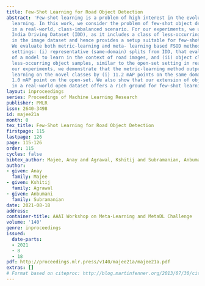 ```yaml
---
title: Few-Shot Learning for Road Object Detection
abstract: 'Few-shot learning is a problem of high interest in the evolution of deep
  learning. In this work, we consider the problem of few-shot object detection (FSOD)
  in a real-world, class-imbalanced scenario. For our experiments, we utilize the
  India Driving Dataset (IDD), as it includes a class of less-occurring road objects
  in the image dataset and hence provides a setup suitable for few-shot learning.
  We evaluate both metric-learning and meta- learning based FSOD methods, in two experimental
  settings: (i) representative (same-domain) splits from IDD, that evaluates the ability
  of a model to learn in the context of road images, and (ii) object classes with
  less-occurring object samples, similar to the open-set setting in real-world. From
  our experiments, we demonstrate that the metric-learning method outperforms meta-
  learning on the novel classes by (i) 11.2 mAP points on the same domain, and (ii)
  1.0 mAP point on the open-set. We also show that our extension of object classes
  in a real-world open dataset offers a rich ground for few-shot learning studies.'
layout: inproceedings
series: Proceedings of Machine Learning Research
publisher: PMLR
issn: 2640-3498
id: majee21a
month: 0
tex_title: Few-Shot Learning for Road Object Detection
firstpage: 115
lastpage: 126
page: 115-126
order: 115
cycles: false
bibtex_author: Majee, Anay and Agrawal, Kshitij and Subramanian, Anbumani
author:
- given: Anay
  family: Majee
- given: Kshitij
  family: Agrawal
- given: Anbumani
  family: Subramanian
date: 2021-08-18
address:
container-title: AAAI Workshop on Meta-Learning and MetaDL Challenge
volume: '140'
genre: inproceedings
issued:
  date-parts:
  - 2021
  - 8
  - 18
pdf: http://proceedings.mlr.press/v140/majee21a/majee21a.pdf
extras: []
# Format based on citeproc: http://blog.martinfenner.org/2013/07/30/citeproc-yaml-for-bibliographies/
---
```

